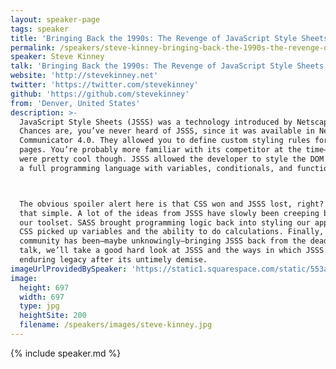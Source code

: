 ```yaml
---
layout: speaker-page
tags: speaker
title: 'Bringing Back the 1990s: The Revenge of JavaScript Style Sheets – Steve Kinney'
permalink: /speakers/steve-kinney-bringing-back-the-1990s-the-revenge-of-javascript-style-sheets.html
speaker: Steve Kinney
talk: 'Bringing Back the 1990s: The Revenge of JavaScript Style Sheets'
website: 'http://stevekinney.net'
twitter: 'https://twitter.com/stevekinney'
github: 'https://github.com/stevekinney'
from: 'Denver, United States'
description: >-
  JavaScript Style Sheets (JSSS) was a technology introduced by Netscape in 1996.
  Chances are, you’ve never heard of JSSS, since it was available in Netscape
  Communicator 4.0. They allowed you to define custom styling rules for your web
  pages. You’re probably more familiar with its competitor at the time—CSS. They
  were pretty cool though. JSSS allowed the developer to style the DOM using
  a full programming language with variables, conditionals, and functions.



  The obvious spoiler alert here is that CSS won and JSSS lost, right? It’s not
  that simple. A lot of the ideas from JSSS have slowly been creeping back into
  our toolset. SASS brought programming logic back into styling our applications.
  CSS picked up variables and the ability to do calculations. Finally, the React
  community has been—maybe unknowingly—bringing JSSS back from the dead. In this
  talk, we’ll take a good hard look at JSSS and the ways in which JSSS has had
  enduring legacy after its untimely demise.
imageUrlProvidedBySpeaker: 'https://static1.squarespace.com/static/553ad5e0e4b0e3680e18f0c6/t/553add98e4b0ed6ca34cef92/1429921196184/steve.jpg?format=500w'
image:
  height: 697
  width: 697
  type: jpg
  heightSite: 200
  filename: /speakers/images/steve-kinney.jpg
---
```


{% include speaker.md %}
